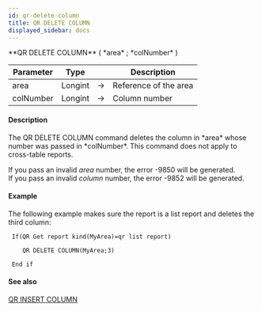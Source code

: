 ```yaml
---
id: qr-delete-column
title: QR DELETE COLUMN
displayed_sidebar: docs
---
```


<!--REF #_command_.QR DELETE COLUMN.Syntax-->**QR DELETE COLUMN** ( *area* ; *colNumber* )<!-- END REF-->
<!--REF #_command_.QR DELETE COLUMN.Params-->
| Parameter | Type |  | Description |
| --- | --- | --- | --- |
| area | Longint | -> | Reference of the area |
| colNumber | Longint | -> | Column number |

<!-- END REF-->

#### Description 

<!--REF #_command_.QR DELETE COLUMN.Summary-->The QR DELETE COLUMN command deletes the column in *area* whose number was passed in *colNumber*.<!-- END REF--> This command does not apply to cross-table reports.

If you pass an invalid *area* number, the error -9850 will be generated.  
If you pass an invalid *column* number, the error -9852 will be generated.

#### Example 

The following example makes sure the report is a list report and deletes the third column: 

```4d
 If(QR Get report kind(MyArea)=qr list report)

    QR DELETE COLUMN(MyArea;3)

 End if
```

#### See also 
[QR INSERT COLUMN](qr-insert-column.md)  